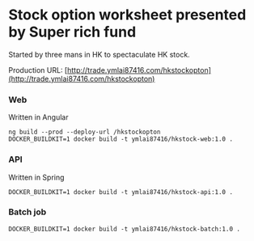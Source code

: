 # Stock option worksheet presented by Super rich fund

Started by three mans in HK to spectaculate HK stock.

Production URL: [http://trade.ymlai87416.com/hkstockopton](http://trade.ymlai87416.com/hkstockopton)

### Web

Written in Angular

```
ng build --prod --deploy-url /hkstockopton
DOCKER_BUILDKIT=1 docker build -t ymlai87416/hkstock-web:1.0 .
```

### API

Written in Spring

```
DOCKER_BUILDKIT=1 docker build -t ymlai87416/hkstock-api:1.0 .
```

### Batch job

```
DOCKER_BUILDKIT=1 docker build -t ymlai87416/hkstock-batch:1.0 .
```
